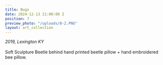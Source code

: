 ```yaml
---
title: Bugs
date: 2024-12-13 21:00:00 Z
position: 7
preview_photo: "/uploads/8-2.PNG"
layout: art_collection
---
```


*2019, Lexington KY* <br>
<br>
Soft Sculpture Beetle behind hand printed beetle pillow + hand embroidered bee pillow. 